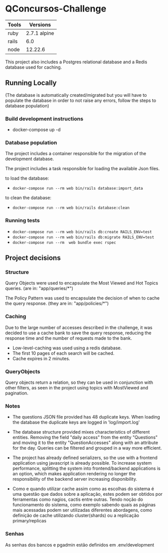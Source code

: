 # QConcursos-Challenge




Tools | Versions
--------- | ------
ruby        | 2.7.1 alpine
rails       | 6.0
node        | 12.22.6


This project also includes a Postgres relational database and a Redis database used for caching.


## Running Locally
(The database is automatically created/migrated but you will have to populate 
the database in order to not raise any errors, follow the steps to database population)
### Build development instructions

- docker-compose up -d


### Database population

The project includes a container responsible for the migration of the development database.

The project includes a task responsible for loading the available Json files.

to load the database:

- `docker-compose run --rm web bin/rails database:import_data`


to clean the database:

- `docker-compose run --rm web bin/rails database:clean`


### Running tests


- `docker-compose run --rm web bin/rails db:create RAILS_ENV=test`
- `docker-compose run --rm web bin/rails db:migrate RAILS_ENV=test`
- `docker-compose run --rm  web bundle exec rspec`




## Project decisions


### Structure

Query Objects were used to encapsulate the Most Viewed and Hot Topics queries. (are in: "app/queries/*")

The Policy Pattern was used to encapsulate the decision of when to cache the query response. (they are in: "app/policies/*")



### Caching
Due to the large number of accesses described in the challenge, it was decided to use a cache bank to save the query response, reducing the response time and the number of requests made to the bank.


- Low-level-caching was used using a redis database.
- The first 10 pages of each search will be cached.
- Cache expires in 2 minutes.


### QueryObjects
Query objects return a relation, so they can be used in conjunction with other filters,
as seen in the project using topics with MostViewed and pagination.


### Notes
- The questions JSON file provided has 48 duplicate keys. When loading the database the duplicate keys are logged in 'log/import.log'

- The database structure provided mixes characteristics of different entities. 
Removing the field "daily access" from the entity "Questions" and moving it to the entity "QuestionAccesses" along with an attribute for the day. 
Queries can be filtered and grouped in a way more efficient.

- The project has already defined serializers, so the use with a frontend application using javascript is already possible.
To increase system performance, splitting the system into frontend/backend applications is an option, which makes application rendering no longer the responsibility of the backend server increasing disponibility.

-  Como e quando utilizar cache assim como as escolhas do sistema é uma questão que dados sobre a aplicação,
estes podem ser obtidos por ferramentas como nagios, cactis entre outras.
Tendo noção do funcionamento do sistema, como exemplo sabendo quais as páginas mais acessadas podem ser utilizadas diferentes abordagens, como definição de cache utilizando cluster(shards) ou a  replicação primary/replicas

### Senhas


As senhas dos bancos e pgadmin estão definidos em .env/development 


